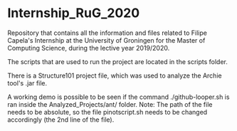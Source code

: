 # Internship_RuG_2020

Repository that contains all the information and files related to Filipe Capela's Internship at the University of Groningen for the Master of Computing Science, during the lective year 2019/2020.

The scripts that are used to run the project are located in the scripts folder.

There is a Structure101 project file, which was used to analyze the Archie tool's .jar file.

A working demo is possible to be seen if the command ./github-looper.sh is ran inside the Analyzed_Projects/ant/ folder.
Note: The path of the file needs to be absolute, so the file pinotscript.sh needs to be changed accordingly (the 2nd line of the file).
